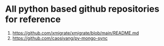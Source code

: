 # All python based github repositories for reference

1. https://github.com/xmigrate/xmigrate/blob/main/README.md
2. https://github.com/caosiyang/py-mongo-sync